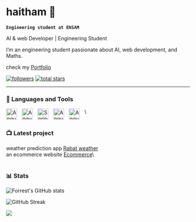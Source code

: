 # haitham 👋

**`Engineering student at ENSAM`**

AI & web Developer | Engineering Student

I’m an engineering student passionate about AI, web development, and Maths.

check my [Portfolio](https://haitham-elm.vercel.app/)

 <p align="left">
      <a href="https://github.com/ElmekaouiHaitham?tab=followers">
         <img alt="followers" title="Follow me on Github" src="https://custom-icon-badges.demolab.com/github/followers/ElmekaouiHaitham?color=236ad3&labelColor=1155ba&style=for-the-badge&logo=person-add&label=Follow&logoColor=white"/></a>
      <a href="https://github.com/ElmekaouiHaitham?tab=repositories&sort=stargazers">
         <img alt="total stars" title="Total stars on GitHub" src="https://custom-icon-badges.demolab.com/github/stars/ElmekaouiHaitham?color=55960c&style=for-the-badge&labelColor=488207&logo=star"/></a>
   </p>

---

### 🧰 Languages and Tools
<img align="left" alt="Angular" width="30px" style="padding-right:10px;" src="https://cdn.jsdelivr.net/gh/devicons/devicon@latest/icons/scikitlearn/scikitlearn-original.svg" />

<img align="left" alt="Angular" width="30px" style="padding-right:10px;" src="https://cdn.jsdelivr.net/gh/devicons/devicon@latest/icons/pytorch/pytorch-original.svg" />

<img align="left" alt="Spring" width="30px" style="padding-right:10px;" src="https://cdn.jsdelivr.net/gh/devicons/devicon@latest/icons/flask/flask-original-wordmark.svg" />

<img align="left" alt="Angular" width="30px" style="padding-right:10px;" src="https://cdn.jsdelivr.net/gh/devicons/devicon@latest/icons/nextjs/nextjs-original.svg" />

<img align="left" alt="Angular" width="30px" style="padding-right:10px;" src="https://cdn.jsdelivr.net/gh/devicons/devicon@latest/icons/python/python-original.svg" />

\

#

### 📺 Latest project

weather prediction app [Rabat weather](https://rabat-weather.vercel.app/weather)\
an ecommerce website [Ecommerce](https://github.com/ElmekaouiHaitham/ecommerce)\

#

### 📊 Stats



![Forrest's GitHub stats](https://github-readme-stats.vercel.app/api?username=ElmekaouiHaitham&show_icons=true&theme=gruvbox)

![GitHub Streak](https://streak-stats.demolab.com?user=ElmekaouiHaitham&theme=gruvbox&border_radius=4.5)

<p align="left">
  <img  src="https://github-readme-stats.vercel.app/api/top-langs/?username=ElmekaouiHaitham&theme=dark&hide_langs_below=1" />
    
</p>
